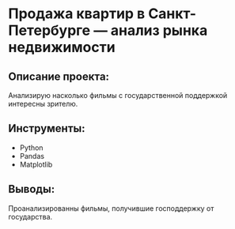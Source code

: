 # Продажа квартир в Санкт-Петербурге — анализ рынка недвижимости

## Описание проекта:
Анализирую насколько фильмы с государственной поддержкой интересны зрителю.

## Инструменты:
- Python
- Pandas
- Matplotlib

## Выводы:
Проанализированны фильмы, получившие господдержку от государства.
